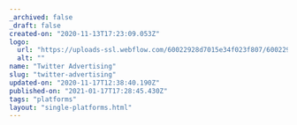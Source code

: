 ```yaml
---
_archived: false
_draft: false
created-on: "2020-11-13T17:23:09.053Z"
logo:
  url: "https://uploads-ssl.webflow.com/60022928d7015e34f023f807/60022928d7015ea70323fadc_Untitled-1_0000s_0004_1_g1pzdpnd_Quv7Lb-8X0KkQ.png"
  alt: ""
name: "Twitter Advertising"
slug: "twitter-advertising"
updated-on: "2020-11-17T12:38:40.190Z"
published-on: "2021-01-17T17:28:45.430Z"
tags: "platforms"
layout: "single-platforms.html"
---
```



